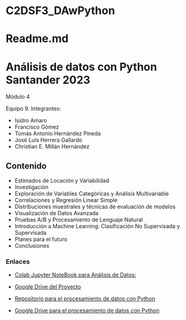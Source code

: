 # C2DSF3_DAwPython

# Readme.md

# Análisis de datos con Python Santander 2023

Módulo 4

Equipo 9. Integrantes:

* Isidro Amaro
* Francisco Gómez
* Tomás Antonio Hernández Pineda
* José Luis Herrera Gallardo
* Christian E. Millán Hernández

## Contenido

* Estimados de Locación y Variabilidad
* Investigación
* Exploración de Variables Categóricas y Análisis Multivariable
* Correlaciones y Regresión Linear Simple
* Distribuciones muestrales y técnicas de evaluación de modelos
* Visualización de Datos Avanzada
* Pruebas A/B y Procesamiento de Lenguaje Natural
* Introducción a Machine Learning: Clasificación No Supervisada y Supervisada
* Planes para el futuro
* Conclusiones

### Enlaces

* [Colab Jupyter NoteBook para Análisis de Datos:](https://colab.research.google.com/drive/1HB5GKftv65kR12xg6ze44hYkOrISPd3l?usp=share_link)

* [Google Drive del Proyecto](https://drive.google.com/drive/folders/1qBsX0362VeaOsYH5vePxzqEwFHYvtC2_?usp=share_link)

* [Repositorio para el procesamiento de datos con Python](https://github.com/BeduDSEquipo9/G2DSF2_Python)

* [Google Drive para el procesamiento de datos con Python](https://drive.google.com/drive/folders/1JMUBfeMb21vYTT8YQgvkbrksdHtsgN_A?usp=share_link)
